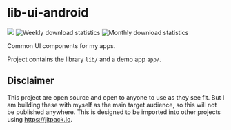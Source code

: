 # lib-ui-android

[![](https://jitpack.io/v/Brent-Tunnicliff/lib-ui-android.svg)](https://jitpack.io/#Brent-Tunnicliff/lib-ui-android) ![Weekly download statistics](https://jitpack.io/v/Brent-Tunnicliff/lib-ui-android/week.svg) ![Monthly download statistics](https://jitpack.io/v/Brent-Tunnicliff/lib-ui-android/month.svg)

Common UI components for my apps.

Project contains the library `lib/` and a demo app `app/`.

## Disclaimer

This project are open source and open to anyone to use as they see fit.
But I am building these with myself as the main target audience,
so this will not be published anywhere.
This is designed to be imported into other projects using https://jitpack.io.
